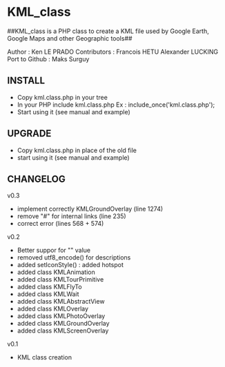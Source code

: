 # KML_class #

##KML_class is a PHP class to create a KML file used by Google Earth, Google Maps and other Geographic tools##

Author : 
                    Ken LE PRADO
Contributors : 
                    Francois HETU
                    Alexander LUCKING
Port to Github : 	Maks Surguy

## INSTALL ##
   - Copy kml.class.php in your tree
   - In your PHP include kml.class.php
      Ex : include_once('kml.class.php');
   - Start using it (see manual and example)
   
## UPGRADE ##
   - Copy kml.class.php in place of the old file
   - start using it (see manual and example)


## CHANGELOG ##

v0.3  
   - implement correctly KMLGroundOverlay (line 1274)
   - remove "#" for internal links (line 235) 
   - correct error (lines 568 + 574)

v0.2
   - Better suppor for "<name>" value
   - removed utf8_encode() for descriptions
   - added setIconStyle() : added hotspot
   - added class KMLAnimation
   - added class KMLTourPrimitive
   - added class KMLFlyTo
   - added class KMLWait
   - added class KMLAbstractView
   - added class KMLOverlay
   - added class KMLPhotoOverlay
   - added class KMLGroundOverlay
   - added class KMLScreenOverlay

v0.1
   - KML class creation

